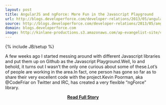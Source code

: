 ```yaml
---
layout: post
title: AngularJS and ngForce: More Fun in the Javascript Playground
url: http://blogs.developerforce.com/developer-relations/2013/05/angularjs-and-ngforce-more-fun-in-the-javascript-playground.html
source: http://blogs.developerforce.com/developer-relations/2013/05/angularjs-and-ngforce-more-fun-in-the-javascript-playground.html
domain: blogs.developerforce.com
image: http://kinlane-productions.s3.amazonaws.com/ap-evangelist-site/curated/screenshots/8988_blogs_developerforce_com.png
---
```

{% include JB/setup %}<p>A few weeks ago I started messing around with different Javascript libraries and put them up on Github as the Javascript Playground.Well, lo and behold, it turns out I wasn’t the only one curious about some of these.Lot’s of people are working in the area.In fact, one person has gone so far as to share their very excellent code with the project.Kevin Poorman, aka @CodeFriar on Twitter and IRC, has created a very flexible “ngForce” library.</p>
<center><p><a href="http://blogs.developerforce.com/developer-relations/2013/05/angularjs-and-ngforce-more-fun-in-the-javascript-playground.html" style='padding:25px; font-sze:18px; font-weight: bold;'>Read Full Story</a></p></center>
